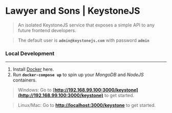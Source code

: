 # Lawyer and Sons | KeystoneJS
> An isolated KeystoneJS service that exposes a simple API to any future frontend developers.

> The default user is __`admin@keystonejs.com`__ with password __`admin`__

### Local Development
---

1. Install [Docker](https://www.docker.com/products/docker) here.
2. Run __`docker-compose up`__ to spin up your _MongoDB_ and _NodeJS_ containers.

> Windows: Go to __[http://192.168.99.100:3000/keystone](http://192.168.99.100:3000/keystone)__ to get started.

> Linux/Mac: Go to __[http://localhost:3000/keystone](http://localhost:3000/keystone)__ to get started.


